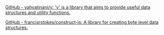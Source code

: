 
[GitHub - yahyatinani/y: 'y' is a library that aims to provide useful data structures and utility functions.](https://github.com/yahyatinani/y)

[GitHub - francisrstokes/construct-js: A library for creating byte level data structures.](https://github.com/francisrstokes/construct-js)
